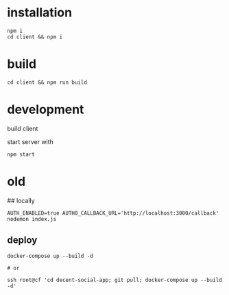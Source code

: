 # installation

```
npm i 
cd client && npm i
```

# build

```
cd client && npm run build
```

# development

build client

start server with

```
npm start
```


# old 

## locally

```
AUTH_ENABLED=true AUTH0_CALLBACK_URL='http://localhost:3000/callback' nodemon index.js
```

## deploy

```
docker-compose up --build -d

# or

ssh root@cf 'cd decent-social-app; git pull; docker-compose up --build -d'
```